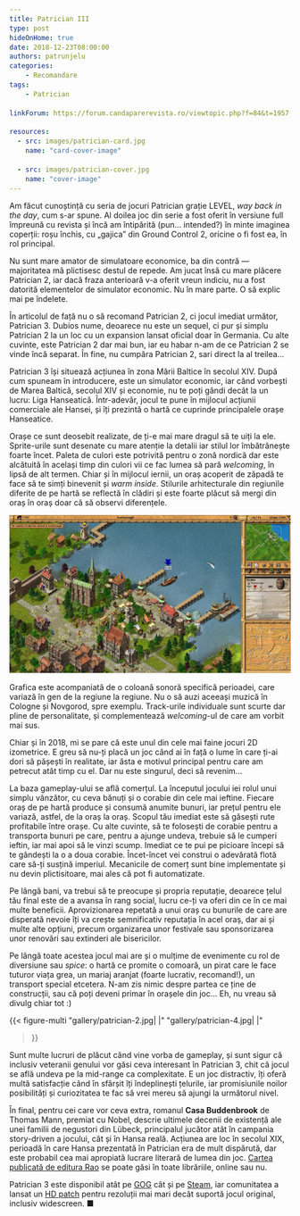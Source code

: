 ```yaml
---
title: Patrician III
type: post
hideOnHome: true
date: 2018-12-23T08:00:00
authors: patrunjelu
categories:
    - Recomandare
tags:
    - Patrician

linkForum: https://forum.candaparerevista.ro/viewtopic.php?f=84&t=1957

resources:
  - src: images/patrician-card.jpg
    name: "card-cover-image"

  - src: images/patrician-cover.jpg
    name: "cover-image"
---
```

Am făcut cunoștință cu seria de jocuri Patrician grație LEVEL, _way back in the day_, cum s-ar spune. Al doilea joc din serie a fost oferit în versiune full împreună cu revista și încă am întipărită (pun... intended?) în minte imaginea coperții: roșu închis, cu „gajica” din Ground Control 2, oricine o fi fost ea, în rol principal.

Nu sunt mare amator de simulatoare economice, ba din contră — majoritatea mă plictisesc destul de repede. Am jucat însă cu mare plăcere Patrician 2, iar dacă fraza anterioară v-a oferit vreun indiciu, nu a fost datorită elementelor de simulator economic. Nu în mare parte. O să explic mai pe îndelete.

În articolul de față nu o să recomand Patrician 2, ci jocul imediat următor, Patrician 3. Dubios nume, deoarece nu este un sequel, ci pur și simplu Patrician 2 la un loc cu un expansion lansat oficial doar în Germania. Cu alte cuvinte, este Patrician 2 dar mai bun, iar eu habar n-am de ce Patrician 2 se vinde încă separat. În fine, nu cumpăra Patrician 2, sari direct la al treilea...

Patrician 3 își situează acțiunea în zona Mării Baltice în secolul XIV. După cum spuneam în introducere, este un simulator economic, iar când vorbești de Marea Baltică, secolul XIV și economie, nu te poți gândi decât la un lucru: Liga Hanseatică. Într-adevăr, jocul te pune în mijlocul acțiunii comerciale ale Hansei, și îți prezintă o hartă ce cuprinde principalele orașe Hanseatice.

Orașe ce sunt deosebit realizate, de ți-e mai mare dragul să te uiți la ele. Sprite-urile sunt desenate cu mare atenție la detalii iar stilul lor îmbătrânește foarte încet. Paleta de culori este potrivită pentru o zonă nordică dar este alcătuită în același timp din culori vii ce fac lumea să pară _welcoming_, în lipsă de alt termen. Chiar și în mijlocul iernii, un oraș acoperit de zăpadă te face să te simți binevenit și _warm inside_. Stilurile arhitecturale din regiunile diferite de pe hartă se reflectă în clădiri și este foarte plăcut să mergi din oraș în oraș doar că să observi diferențele.

![](gallery/patrician-1.jpg)

Grafica este acompaniată de o coloană sonoră specifică perioadei, care variază în gen de la regiune la regiune. Nu o să auzi aceeași muzică în Cologne și Novgorod, spre exemplu. Track-urile individuale sunt scurte dar pline de personalitate, și complementează _welcoming_-ul de care am vorbit mai sus.

Chiar și în 2018, mi se pare că este unul din cele mai faine jocuri 2D izometrice. E greu să nu-ți placă un joc când ai în față o lume în care ți-ai dori să pășești în realitate, iar ăsta e motivul principal pentru care am petrecut atât timp cu el. Dar nu este singurul, deci să revenim...

La baza gameplay-ului se află comerțul. La începutul jocului iei rolul unui simplu vânzător, cu ceva bănuți și o corabie din cele mai ieftine. Fiecare oraș de pe hartă produce și consumă anumite bunuri, iar prețul pentru ele variază, astfel, de la oraș la oraș. Scopul tău imediat este să găsești rute profitabile între orașe. Cu alte cuvinte, să te folosești de corabie pentru a transporta bunuri pe care, pentru a ajunge undeva, trebuie să le cumperi ieftin, iar mai apoi să le vinzi scump. Imediat ce te pui pe picioare începi să te gândești la o a doua corabie. Încet-încet vei construi o adevărată flotă care să-ți susțină imperiul. Mecanicile de comerț sunt bine implementate și nu devin plictisitoare, mai ales că pot fi automatizate.

Pe lângă bani, va trebui să te preocupe și propria reputație, deoarece țelul tău final este de a avansa în rang social, lucru ce-ți va oferi din ce în ce mai multe beneficii. Aprovizionarea repetată a unui oraș cu bunurile de care are disperată nevoie îți va crește semnificativ reputația în acel oraș, dar ai și multe alte opțiuni, precum organizarea unor festivale sau sponsorizarea unor renovări sau extinderi ale bisericilor.

Pe lângă toate acestea jocul mai are și o mulțime de evenimente cu rol de diversiune sau _spice_: o hartă ce promite o comoară, un pirat care le face tuturor viața grea, un mariaj aranjat (foarte lucrativ, recomand!), un transport special etcetera. N-am zis nimic despre partea ce ține de construcții, sau că poți deveni primar în orașele din joc... Eh, nu vreau să divulg chiar tot :)

{{< figure-multi
    "gallery/patrician-2.jpg| |"
    "gallery/patrician-4.jpg| |"
>}}

Sunt multe lucruri de plăcut când vine vorba de gameplay, și sunt sigur că inclusiv veteranii genului vor găsi ceva interesant în Patrician 3, chit că jocul se află undeva pe la mid-range ca complexitate. E un joc distractiv, îți oferă multă satisfacție când în sfârșit îți îndeplinești țelurile, iar promisiunile noilor posibilități și curiozitatea te fac să vrei mereu să ajungi la următorul nivel.

În final, pentru cei care vor ceva extra, romanul **Casa Buddenbrook** de Thomas Mann, premiat cu Nobel, descrie ultimele decenii de existență ale unei familii de negustori din Lübeck, principalul jucător atât în campania story-driven a jocului, cât și în Hansa reală. Acțiunea are loc în secolul XIX, perioadă în care Hansa prezentată în Patrician era de mult dispărută, dar este probabil cea mai apropiată lucrare literară de lumea din joc. [Cartea publicată de editura Rao](https://www.raobooks.com/product/casa-buddenbrook-3/) se poate găsi în toate librăriile, online sau nu.

Patrician 3 este disponibil atât pe [GOG](https://www.gog.com/game/patrician_3) cât și pe [Steam](https://store.steampowered.com/app/33570/Patrician_III/), iar comunitatea a lansat un [HD patch](https://steamcommunity.com/sharedfiles/filedetails/?id=382413909) pentru rezoluții mai mari decât suportă jocul original, inclusiv widescreen. ■